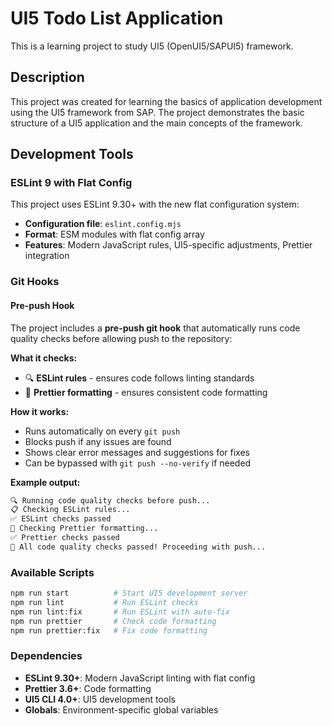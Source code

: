 # UI5 Todo List Application

This is a learning project to study UI5 (OpenUI5/SAPUI5) framework.

## Description

This project was created for learning the basics of application development using the UI5 framework from SAP. The project demonstrates the basic structure of a UI5 application and the main concepts of the framework.

## Development Tools

### ESLint 9 with Flat Config

This project uses ESLint 9.30+ with the new flat configuration system:

- **Configuration file**: `eslint.config.mjs`
- **Format**: ESM modules with flat config array
- **Features**: Modern JavaScript rules, UI5-specific adjustments, Prettier integration

### Git Hooks

#### Pre-push Hook

The project includes a **pre-push git hook** that automatically runs code quality checks before allowing push to the repository:

**What it checks:**

- 🔍 **ESLint rules** - ensures code follows linting standards
- 🎨 **Prettier formatting** - ensures consistent code formatting

**How it works:**

- Runs automatically on every `git push`
- Blocks push if any issues are found
- Shows clear error messages and suggestions for fixes
- Can be bypassed with `git push --no-verify` if needed

**Example output:**

```bash
🔍 Running code quality checks before push...
📋 Checking ESLint rules...
✅ ESLint checks passed
🎨 Checking Prettier formatting...
✅ Prettier checks passed
🎉 All code quality checks passed! Proceeding with push...
```

### Available Scripts

```bash
npm run start          # Start UI5 development server
npm run lint           # Run ESLint checks
npm run lint:fix       # Run ESLint with auto-fix
npm run prettier       # Check code formatting
npm run prettier:fix   # Fix code formatting
```

### Dependencies

- **ESLint 9.30+**: Modern JavaScript linting with flat config
- **Prettier 3.6+**: Code formatting
- **UI5 CLI 4.0+**: UI5 development tools
- **Globals**: Environment-specific global variables
